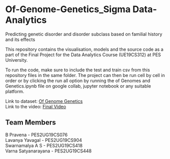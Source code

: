 # Of-Genome-Genetics_Sigma Data-Analytics

Predicting genetic disorder and disorder subclass based on familial history and its effects

This repository contains the visualisation, models and  the source code as a part of the Final Project for the Data Analytics Course (UE19CS312) at PES University.

To run the code, make sure to include the test and train csv from this repository files in the same folder. The project can then be run cell by cell in order or by clicking the run all option by running the of Genomes and Genetics.ipynb file on google collab, jupyter notebook or any suitable platform.

Link to dataset: [Of Genome Genetics](https://www.kaggle.com/aryarishabh/of-genomes-and-genetics-hackerearth-ml-challenge)
<br/>Link to the video: [Final Video](https://drive.google.com/file/d/1s6c2P6uMhr8yOOZ62fS2h5Wx0dGasc9p/view?usp=sharing)


## Team Members 
B Pravena - PES2UG19CS076
<br/>Lavanya Yavagal - PES2UG19CS904
<br/>Swarnamalya A S - PES2UG19CS418
<br/> Varna Satyanarayana - PES2UG19CS448

